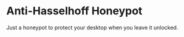 Anti-Hasselhoff Honeypot
========================

Just a honeypot to protect your desktop when you leave it unlocked. 
